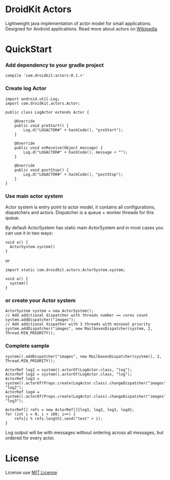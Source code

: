 DroidKit Actors
===============
Lightweight java implementation of actor model for small applications. Designed for Android applications.
Read more about actors on [Wikipedia](http://en.wikipedia.org/wiki/Actor_model)

QuickStart
===============
### Add dependency to your gradle project
```
compile 'com.droidkit:actors:0.1.+'
```

### Create log Actor
```
import android.util.Log;
import com.droidkit.actors.Actor;

public class LogActor extends Actor {

    @Override
    public void preStart() {
        Log.d("LOGACTOR#" + hashCode(), "preStart");
    }

    @Override
    public void onReceive(Object message) {
        Log.d("LOGACTOR#" + hashCode(), message + "");
    }

    @Override
    public void postStop() {
        Log.d("LOGACTOR#" + hashCode(), "postStop");
    }
}
```

### Use main actor system
Actor system is entry point to actor model, it contains all configurations, dispatchers and actors.
Dispatcher is a queue + worker threads for this queue.

By default ActorSystem has static main ActorSystem and in most cases you can use it in two ways:
```
void a() {
  ActorSystem.system()
}
```
or
```
import static com.droidkit.actors.ActorSystem.system;

void a() {
  system()
}
```
### or create your Actor system
```
ActorSystem system = new ActorSystem();
// Add additional dispatcher with threads number == cores count
system.addDispatcher("images");
// Add additional dispather with 3 threads with minimal priority
system.addDispatcher("images", new MailboxesDispatcher(system, 2, Thread.MIN_PRIORITY));
```
### Complete sample
```
system().addDispatcher("images", new MailboxesDispatcher(system(), 2, Thread.MIN_PRIORITY));

ActorRef log1 = system().actorOf(LogActor.class, "log");
ActorRef log2 = system().actorOf(LogActor.class, "log");
ActorRef log3 = system().actorOf(Props.create(LogActor.class).changeDispatcher("images"), "log2");
ActorRef log4 = system().actorOf(Props.create(LogActor.class).changeDispatcher("images"), "log3");

ActorRef[] refs = new ActorRef[]{log1, log2, log3, log4};
for (int i = 0; i < 100; i++) {
    refs[i % refs.length].send("test" + i);
}
```
Log output will be with messages without ordering across all messages, but ordered for every actor.

License
===============
License use [MIT License](LICENSE)
